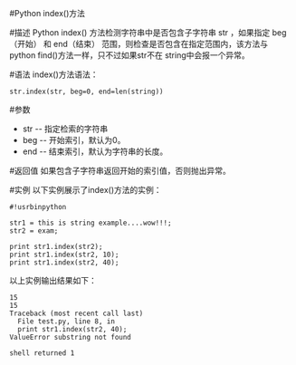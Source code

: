 #Python index()方法


#描述
Python index() 方法检测字符串中是否包含子字符串 str ，如果指定 beg（开始） 和 end（结束） 范围，则检查是否包含在指定范围内，该方法与 python find()方法一样，只不过如果str不在 string中会报一个异常。

#语法
index()方法语法：

```
str.index(str, beg=0, end=len(string))
```

#参数

- str -- 指定检索的字符串
- beg -- 开始索引，默认为0。
- end -- 结束索引，默认为字符串的长度。

#返回值
如果包含子字符串返回开始的索引值，否则抛出异常。

#实例
以下实例展示了index()方法的实例：

```
#!usrbinpython

str1 = this is string example....wow!!!;
str2 = exam;

print str1.index(str2);
print str1.index(str2, 10);
print str1.index(str2, 40);
```

以上实例输出结果如下：

```
15
15
Traceback (most recent call last)
  File test.py, line 8, in 
  print str1.index(str2, 40);
ValueError substring not found

shell returned 1
```